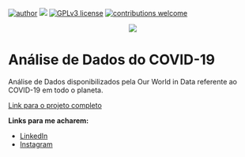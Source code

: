 [![author](https://img.shields.io/badge/author-viniciusgoia-red.svg)](https://br.linkedin.com/in/vinicius-goia-75a403234) [![](https://img.shields.io/badge/python-3.7+-blue.svg)](https://www.python.org/downloads/release/python-365/) [![GPLv3 license](https://img.shields.io/badge/License-GPLv3-blue.svg)](http://perso.crans.org/besson/LICENSE.html) [![contributions welcome](https://img.shields.io/badge/contributions-welcome-brightgreen.svg?style=flat)](https://github.com/vinigoia/My_Portifolio/issues)

<p align="center">
  <img src="https://img.freepik.com/vetores-gratis/faixa-de-celulas-de-coronavirus_1035-18753.jpg?w=1380&t=st=1669945567~exp=1669946167~hmac=0804b13dd28b2d077aa39d71afb7b5b948071bedec9360069a1d8ba7ee892271"
</p>

# Análise de Dados do COVID-19

Análise de Dados disponibilizados pela Our World in Data referente ao COVID-19 em todo o planeta.

[Link para o projeto completo](https://github.com/vinigoia/Analise-dos-Dados-do-Airbnb/blob/main/14_Projeto_01_Analisando_os_Dados_do_Airbnb.ipynb)

**Links para me acharem:**

* [LinkedIn](https://br.linkedin.com/in/vinicius-goia-75a403234)
* [Instagram](https://www.instagram.com/viniciusgoia/)
